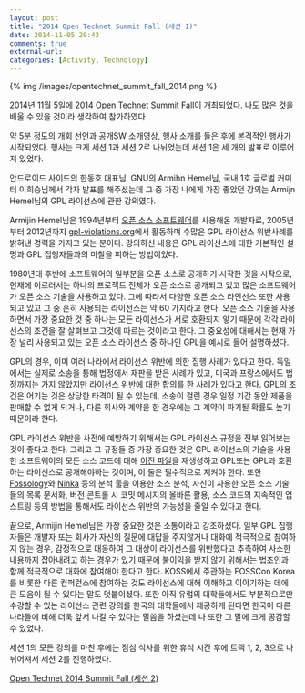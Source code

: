 ```yaml
---
layout: post
title: "2014 Open Technet Summit Fall (세션 1)"
date: 2014-11-05 20:43
comments: true
external-url:
categories: [Activity, Technology]
---
```


{% img /images/opentechnet_summit_fall_2014.png %}

2014년 11월 5일에 2014 Open Technet Summit Fall이 개최되었다. 나도 많은 것을 배울 수 있을 것이라 생각하여 참가하였다.

<!--more-->

약 5분 정도의 개회 선언과 공개SW 소개영상, 행사 소개를 들은 후에 본격적인 행사가 시작되었다. 행사는 크게 세션 1과 세션 2로 나뉘었는데 세션 1은 세 개의 발표로 이루어져 있었다.

안드로이드 사이드의 한동호 대표님, GNU의 Armihn Hemel님, 국내 1호 글로벌 커미터 이희승님께서 각자 발표를 해주셨는데 그 중 가장 나에게 가장 좋았던 강의는 Armijn Hemel님의 GPL 라이선스에 관한 강의였다.

Armijin Hemel님은 1994년부터 [오픈 소스 소프트웨어](http://en.wikipedia.org/wiki/Open-source_software)를 사용해온 개발자로, 2005년부터 2012년까지 [gpl-violations.org](http://en.wikipedia.org/wiki/Gpl-violations.org)에서 활동하며 수많은 GPL 라이선스 위반사례를 밝혀낸 경력을 가지고 있는 분이다. 강의하신 내용은 GPL 라이선스에 대한 기본적인 설명과 GPL 집행자들과의 마찰을 피하는 방법이었다.

1980년대 후반에 소프트웨어의 일부분을 오픈 소스로 공개하기 시작한 것을 시작으로, 현재에 이르러서는 하나의 프로젝트 전체가 오픈 소스로 공개되고 있고 많은 소프트웨어가 오픈 소스 기술을 사용하고 있다. 그에 따라서 다양한 오픈 소스 라인선스 또한 사용되고 있고 그 중 흔히 사용되는 라이선스는 약 60 가지라고 한다. 오픈 소스 기술을 사용하면서 가장 중요한 것 중 하나는 모든 라이선스가 서로 호환되지 앟기 때문에 각각 라이선스의 조건을 잘 살펴보고 그것에 따르는 것이라고 한다. 그 중요성에 대해서는 현재 가장 널리 사용되고 있는 오픈 소스 라이선스 중 하나인 GPL을 예시로 들어 설명하셨다.

GPL의 경우, 이미 여러 나라에서 라이선스 위반에 의한 집행 사례가 있다고 한다. 독일에서는 실제로 소송을 통해 법정에서 재판을 받은 사례가 있고, 미국과 프랑스에서도 법정까지는 가지 않았지만 라이선스 위반에 대한 합의를 한 사례가 있다고 한다. GPL의 조건은 어기는 것은 상당한 타격이 될 수 있는데, 소송이 걸린 경우 일정 기간 동안 제품을 판매할 수 없게 되거나, 다른 회사와 계약을 한 경우에는 그 계약이 파기될 확률도 높기 때문이라 한다.

GPL 라이선스 위반을 사전에 예방하기 위해서는 GPL 라이선스 규정을 전부 읽어보는 것이 좋다고 한다. 그리고 그 규정들 중 가장 중요한 것은 GPL 라이선스의 기술을 사용한 소프트웨어의 모든 소스 코드에 대해 [이진 파일](http://en.wikipedia.org/wiki/Binary_file)을 재생성하고 GPL또는 GPL과 호환하는 라이선스로 공개해야하는 것이며, 이 둘은 필수적으로 지켜야 한다. 또한 [Fossology](https://github.com/fossology/fossology)와 [Ninka](http://ninka.turingmachine.org/) 등의 분석 툴을 이용한 소스 분석, 자신이 사용한 오픈 소스 기술들의 목록 문서화, 버전 콘트롤 시 코밋 메시지의 올바른 활용, 소스 코드의 지속적인 업스트링 등의 방법을 통해서도 라이선스 위반의 가능성을 줄일 수 있다고 한다.

끝으로, Armijin Hemel님은 가장 중요한 것은 소통이라고 강조하셨다. 일부 GPL 집행자들은 개발자 또는 회사가 자신의 질문에 대답을 주지않거나 대화에 적극적으로 참여하지 않는 경우, 감정적으로 대응하여 그 대상이 라이선스를 위반했다고 추측하여 사소한 내용까지 잡아내려고 하는 경우가 있기 때문에 불이익을 받지 않기 위해서는 법조인과 함께 적극적으로 대화에 참여해야 한다고 한다. KOSS에서 주관하는 FOSSCon Korea를 비롯한 다른 컨퍼런스에 참여하는 것도 라이선스에 대해 이해하고 이야기하는 데에 큰 도움이 될 수 있다는 말도 덧붙이셨다. 또한 아직 유럽의 대학들에서도 부분적으로만 수강할 수 있는 라이선스 관련 강의를 한국의 대학들에서 제공하게 된다면 한국이 다른 나라들에 비해 더욱 앞서 나갈 수 있다는 말씀을 하셨는데 나 또한 그 말에 크게 공감할 수 있었다.

세션 1의 모든 강의를 마친 후에는 점심 식사를 위한 휴식 시간 후에 트랙 1, 2, 3으로 나뉘어져서 세션 2를 진행하였다.

[Open Technet 2014 Summit Fall (세션 2)]()


